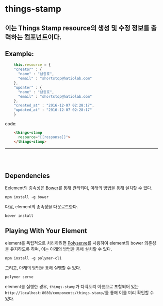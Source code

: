 # things-stamp

## 이는 Things Stamp resource의 생성 및 수정 정보를 출력하는 컴포넌트이다.


## Example:


```js
    this.resource = {
    "creator" : {
      "name" : "남종호",
      "email" : "shortstop@hatiolab.com"
    },
    "updater" : {
      "name" : "남종호",
      "email" : "shortstop@hatiolab.com"
    },
    "created_at" : "2016-12-07 02:28:17",
    "updated_at" : "2016-12-07 02:28:17"
    }
```
code:
```html
    <things-stamp
      resource="[[response]]">
    </things-stamp>
```

*****
</br></br>


## Dependencies

Eelement의 종속성은 [Bower](http://bower.io/)를 통해 관리되며, 아래의 방법을 통해 설치할 수 있다.

    npm install -g bower

다음, element의 종속성을 다운로드한다.

    bower install

## Playing With Your Element

element를 독립적으로 처리하려면 [Polyserve](https://github.com/PolymerLabs/polyserve)를 사용하여 element의 bower 의존성을 유지하도록 하며, 이는 아래의 방법을 통해 설치할 수 있다.

    npm install -g polymer-cli

그리고, 아래의 방법을 통해 실행할 수 있다.

    polymer serve

element를 실행한 경우, `things-stamp`가 디렉토리 이름으로 포함되어 있는 `http://localhost:8080/components/things-stamp/`를 통해 이를 미리 확인할 수 있다. 
